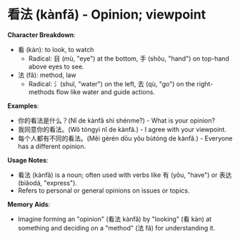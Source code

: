 # **看法 (kànfǎ) - Opinion; viewpoint**

**Character Breakdown**:  
- 看 (kàn): to look, to watch
  - Radical: 目 (mù, "eye") at the bottom, 手 (shǒu, "hand") on top-hand above eyes to see.  
- 法 (fǎ): method, law
  - Radical: 氵(shuǐ, "water") on the left, 去 (qù, "go") on the right-methods flow like water and guide actions.

**Examples**:  
- 你的看法是什么？(Nǐ de kànfǎ shì shénme?) - What is your opinion?  
- 我同意你的看法。(Wǒ tóngyì nǐ de kànfǎ.) - I agree with your viewpoint.  
- 每个人都有不同的看法。(Měi gèrén dōu yǒu bùtóng de kànfǎ.) - Everyone has a different opinion.

**Usage Notes**:  
- 看法 (kànfǎ) is a noun; often used with verbs like 有 (yǒu, "have") or 表达 (biǎodá, "express").  
- Refers to personal or general opinions on issues or topics.

**Memory Aids**:  
- Imagine forming an "opinion" (看法 kànfǎ) by "looking" (看 kàn) at something and deciding on a "method" (法 fǎ) for understanding it.
